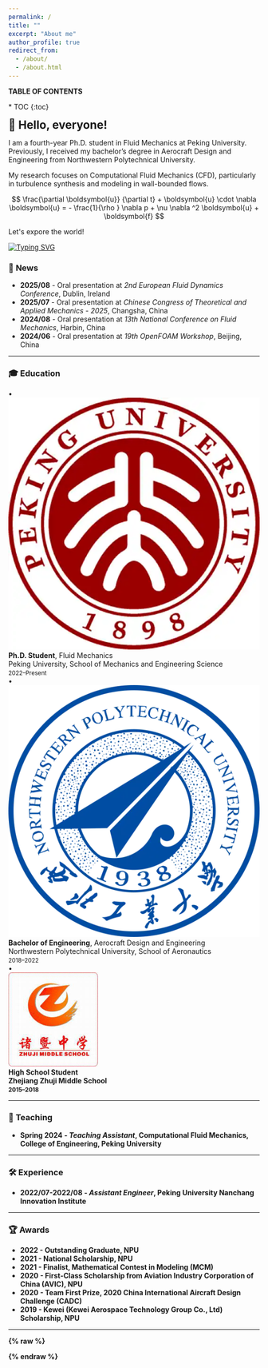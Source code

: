 ```yaml
---
permalink: /
title: ""
excerpt: "About me"
author_profile: true
redirect_from: 
  - /about/
  - /about.html
---
```


<div id="toc-box" markdown="1">
<p class="toc-title"><strong>TABLE OF CONTENTS</strong></p>
* TOC
{:toc}
</div>

<!-- # 👋 **Hello, everyone!** -->
<span style="font-size:1.6em; font-weight:bold;">👋 Hello, everyone!</span>

I am a fourth-year Ph.D. student in Fluid Mechanics at Peking University.
Previously, I received my bachelor’s degree in Aerocraft Design and Engineering from Northwestern Polytechnical University.

My research focuses on Computational Fluid Mechanics (CFD), particularly in turbulence synthesis and modeling in wall-bounded flows.

$$
\frac{\partial \boldsymbol{u}}
  {\partial t}  + 
  \boldsymbol{u} \cdot   \nabla \boldsymbol{u} = - \frac{1}{\rho } \nabla  p + \nu \nabla ^2 \boldsymbol{u} + \boldsymbol{f}
$$

Let's expore the world!

<a href="https://git.io/typing-svg"><img src="https://readme-typing-svg.demolab.com?font=Fira+Code&size=16&duration=2500&pause=100&color=002FA7&width=435&lines=print+*%2C+%22Hello+World!%22;git+commit+-m+%22c'est+la+vie%22" alt="Typing SVG" /></a>

### 📰 **News**

- **2025/08** - Oral presentation at *2nd European Fluid Dynamics Conference*, Dublin, Ireland
- **2025/07** - Oral presentation at *Chinese Congress of Theoretical and Applied Mechanics - 2025*, Changsha, China
- **2024/08** - Oral presentation at *13th National Conference on Fluid Mechanics*, Harbin, China
- **2024/06** - Oral presentation at *19th OpenFOAM Workshop*, Beijing, China  

---

### 🎓 **Education**

<div class="edu-list">
  <div class="edu-item">
    <div class="edu-bullet">•</div>
    <img class="edu-logo" src="/images/pku_logo.png" alt="Peking University">
    <div>
      <strong>Ph.D. Student</strong>, Fluid Mechanics<br>
      Peking University, School of Mechanics and Engineering Science<br>
      <small>2022–Present</small>
    </div>
  </div>

  <div class="edu-item">
    <div class="edu-bullet">•</div>
    <img class="edu-logo" src="/images/nwpu_logo.png" alt="Northwestern Polytechnical University">
    <div>
      <strong>Bachelor of Engineering</strong>, Aerocraft Design and Engineering<br>
      Northwestern Polytechnical University, School of Aeronautics<br>
      <small>2018–2022</small>
    </div>
  </div>

  <div class="edu-item">
    <div class="edu-bullet">•</div>
    <img class="edu-logo" src="/images/zjzj_logo.png" alt="Zhejiang Zhuji Middle School">
    <div>
      <strong>High School Student<br>
      Zhejiang Zhuji Middle School<br>
      <small>2015–2018</small>
    </div>
  </div>
</div>

---

### 📘 **Teaching**

- **Spring 2024** - *Teaching Assistant*, **Computational Fluid Mechanics**, College of Engineering, Peking University

---

### 🛠️ **Experience**

- **2022/07-2022/08** - *Assistant Engineer*, Peking University Nanchang Innovation Institute 

---

### 🏆 **Awards**

- **2022** - Outstanding Graduate, NPU
- **2021** - National Scholarship, NPU
- **2021** - Finalist, Mathematical Contest in Modeling (MCM)
- **2020** - First-Class Scholarship from Aviation Industry Corporation of China (AVIC), NPU
- **2020** - Team First Prize, 2020 China International Aircraft Design Challenge (CADC)
- **2019** - Kewei (Kewei Aerospace Technology Group Co., Ltd) Scholarship, NPU

---

<!-- ----------------------------------------------------------------------- -->
<!-- map -->
{% raw %}
<div id="clustrmaps-widget" style="width:100%;margin:0.5rem 0;">
  <script id="clustrmaps"
          src="https://cdn.clustrmaps.com/map_v2.js?d=iqd9kZ8IQ98udYDlxAuY6xF5gSJe3u_aF6WZy-8p0LU&cl=ffffff&w=a&t=tt"
          async></script>
</div>
{% endraw %}

<!-- ----------------------------------------------------------------------- -->
<!-- time -->
<!-- <p id="localtime" style="font-size:0.9em; color:gray;"></p>
<script>
(function () {
  function updateTime() {
    try {
      const now = new Date();
      const options = {
        timeZone: 'Asia/Shanghai',
        hour12: false,
        weekday: 'short',
        year: 'numeric',
        month: 'short',
        day: 'numeric',
        hour: '2-digit',
        minute: '2-digit',
        second: '2-digit'
      };
      const timeString = now.toLocaleString('en-US', options);
      var el = document.getElementById('localtime');
      if (el) el.textContent = '🕒 Local time: ' + timeString;
    } catch (e) {
      // 少数极旧浏览器不支持 timeZone 参数：退化到本地时间
      var el = document.getElementById('localtime');
      if (el) el.textContent = '🕒 Local time: ' + new Date().toLocaleString();
    }
  }
  if (document.readyState === 'loading') {
    document.addEventListener('DOMContentLoaded', function() {
      updateTime();
      setInterval(updateTime, 1000);
    });
  } else {
    updateTime();
    setInterval(updateTime, 1000);
  }
})();
</script> -->
